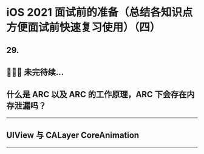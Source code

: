 # iOS 2021 面试前的准备（总结各知识点方便面试前快速复习使用）（四）

## 29. 


## 🎉🎉🎉 未完待续...



## 什么是 ARC 以及 ARC 的工作原理，ARC 下会存在内存泄漏吗？

***

## UIView 与 CALayer  CoreAnimation 

***
